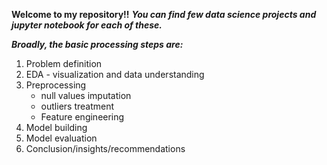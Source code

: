 **Welcome to my repository!!**
***You can find few data science projects and jupyter notebook for each of these.***

***Broadly, the basic processing steps are:***
1. Problem definition
2. EDA - visualization and data understanding
3. Preprocessing
   * null values imputation
   * outliers treatment
   * Feature engineering
4. Model building
5. Model evaluation
6. Conclusion/insights/recommendations
